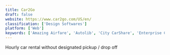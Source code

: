 ```yaml
---
title: Car2Go
draft: false 
website: https://www.car2go.com/US/en/
classification: ['Design Softwares']
platform: ['Web']
keywords: ['Amazing Airfare', 'Autolib', 'City CarShare', 'Enterprise CarShare', 'FareShare', 'FlightCar', 'Getaround', 'HUBBER', 'Lyft', 'Pavemint', 'RelayRides', 'Rentecarlo', 'SideCar Ride', 'SocialCar', 'Spaceship', 'Turo', 'Uber', 'Yandex.Taxi', 'buzzcar', 'easyCar Club']
---
```

Hourly car rental without designated pickup / drop off